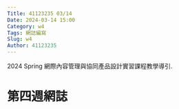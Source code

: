 ```yaml
---
Title: 41123235 03/14
Date: 2024-03-14 15:00
Category: w4
Tags: 網誌編寫
Slug: w4
Author: 41123235
---
```


2024 Spring 網際內容管理與協同產品設計實習課程教學導引.

<!-- PELICAN_END_SUMMARY -->
# 第四週網誌